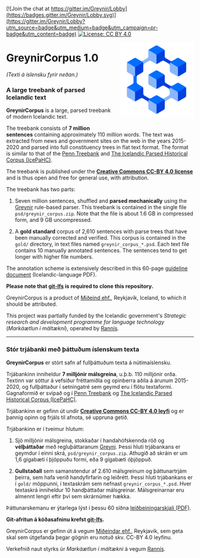 [![Join the chat at https://gitter.im/Greynir/Lobby](https://badges.gitter.im/Greynir/Lobby.svg)](https://gitter.im/Greynir/Lobby?utm_source=badge&utm_medium=badge&utm_campaign=pr-badge&utm_content=badge)
[![License: CC BY 4.0](https://img.shields.io/badge/License-CC%20BY%204.0-lightgrey.svg)](https://creativecommons.org/licenses/by/4.0/)

<img src="img/greynir-logo-large.png" alt="Greynir" width="200" height="200" align="right" style="margin-left:20px; margin-bottom: 30px;">

# GreynirCorpus 1.0

*(Texti á íslensku fyrir neðan.)*

### A large treebank of parsed Icelandic text

**GreynirCorpus** is a large, parsed treebank of modern Icelandic text.

The treebank consists of **7 million sentences** containing approximately 110 million words.
The text was extracted from news and government sites on the web in the years 2015-2020 and
parsed into full constituency trees in flat text format. The format is similar to that of the
[Penn Treebank](http://citeseerx.ist.psu.edu/viewdoc/download?doi=10.1.1.9.8216&rep=rep1&type=pdf) and
[The Icelandic Parsed Historical Corpus (IcePaHC)](https://linguist.is/icelandic_treebank/Icelandic_Parsed_Historical_Corpus_(IcePaHC)).

The treebank is published under the
[**Creative Commons CC-BY 4.0 license**](https://creativecommons.org/licenses/by/4.0/)
and is thus open and free for general use, with attribution.

The treebank has two parts:

1. Seven million sentences, shuffled and **parsed mechanically**
   using the [Greynir](https://github.com/mideind/ReynirPackage) rule-based parser.
   This treebank is contained in the single file `psd/greynir_corpus.zip`. Note that the file
   is about 1.6 GB in compressed form, and 9 GB uncompressed.

2. A **gold standard** corpus of 2,610 sentences with parse trees that have been
   manually corrected and verified. This corpus is contained in the `gold/` directory,
   in text files named `greynir_corpus_*.psd`. Each text file contains 10 manually
   annotated sentences. The sentences tend to get longer with higher file numbers.

The annotation scheme is extensively described in this 60-page
[guideline document](https://github.com/mideind/ReynirPackage/blob/master/doc/_static/annotation_instructions.pdf?raw=true) (Icelandic-language PDF).

**Please note that [git-lfs](https://git-lfs.github.com/) is required to clone this repository.**

GreynirCorpus is a product of [Miðeind ehf.](https://mideind.is), Reykjavík, Iceland,
to which it should be attributed.

This project was partially funded by the Icelandic government's
*Strategic research and development programme for language technology*
(*Markáætlun í máltækni*), operated by [Rannís](https://rannis.is).

----------

### Stór trjábanki með þáttuðum íslenskum texta

**GreynirCorpus** er stórt safn af fullþáttuðum texta á nútímaíslensku.

Trjábankinn inniheldur **7 milljónir málsgreina**, u.þ.b. 110 milljónir orða.
Textinn var sóttur á vefsíður fréttamiðla og opinberra aðila á árunum 2015-2020, og
fullþáttaður í setningatré sem geymd eru í flötu textaformi. Gagnaformið er svipað og í
[Penn Treebank](http://citeseerx.ist.psu.edu/viewdoc/download?doi=10.1.1.9.8216&rep=rep1&type=pdf) og
[The Icelandic Parsed Historical Corpus (IcePaHC)](https://linguist.is/icelandic_treebank/Icelandic_Parsed_Historical_Corpus_(IcePaHC)).

Trjábankinn er gefinn út undir 
[**Creative Commons CC-BY 4.0 leyfi**](https://creativecommons.org/licenses/by/4.0/)
og er þannig opinn og frjáls til afnota, sé uppruna getið.

Trjábankinn er í tveimur hlutum:

1. Sjö milljónir málsgreina, stokkaðar í handahófskennda röð og **vélþáttaðar**
   með regluþáttaranum [Greyni](https://github.com/mideind/ReynirPackage).
   Þessi hluti trjábankans er geymdur í einni skrá, `psd/greynir_corpus.zip`. Athugið að
   skráin er um 1,6 gígabæti í þjöppuðu formi, eða 9 gígabæti óþjöppuð.

2. **Gullstaðall** sem samanstendur af 2.610 málsgreinum og þáttunartrjám þeirra, sem hafa
   verið handyfirfarin og leiðrétt. Þessi hluti trjábankans er í `gold/` möppunni,
   í textaskrám sem nefnast `greynir_corpus_*.psd`. Hver textaskrá inniheldur 10 handþáttaðar
   málsgreinar. Málsgreinarnar eru almennt lengri eftir því sem skrárnúmer hækka.

Þáttunarskemanu er ýtarlega lýst í þessu 60 síðna 
[leiðbeiningarskjali (PDF)](https://github.com/mideind/ReynirPackage/blob/master/doc/_static/annotation_instructions.pdf?raw=true).

**Git-afritun á kóðasafninu krefst [git-lfs](https://git-lfs.github.com/).**

GreynirCorpus er gefinn út á vegum [Miðeindar ehf.](https://mideind.is), Reykjavík,
sem geta skal sem útgefanda þegar gögnin eru notuð skv. CC-BY 4.0 leyfinu.

Verkefnið naut styrks úr *Markáætlun í máltækni* á vegum [Rannís](https://rannis.is).
